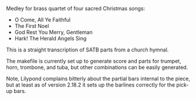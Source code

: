 Medley for brass quartet of four sacred Christmas songs:
* O Come, All Ye Faithful
* The First Noel
* God Rest You Merry, Gentleman
* Hark! The Herald Angels Sing

This is a straight transcription of SATB parts from a church hymnal.

The makefile is currently set up to generate score and parts for trumpet, horn, trombone, and tuba, but other combinations can be easily generated.

Note, Lilypond complains bitterly about the partial bars internal to the piece, but at least as of version 2.18.2 it sets up the barlines correctly for the pick-up bars.
